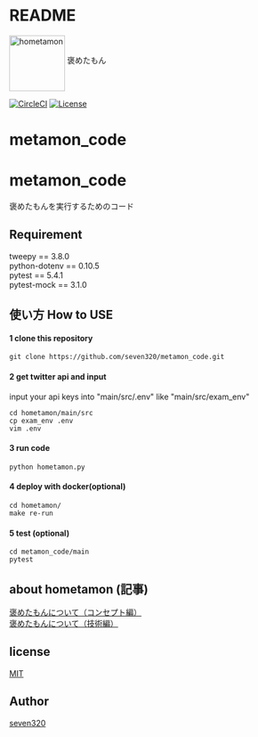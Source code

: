 # README
<img alt="hometamon" 
src = "https://user-images.githubusercontent.com/33506506/74358523-e9594980-4e04-11ea-8130-ee86a32fef74.jpg" 
width = "100"
align = "middle">
褒めたもん

[![CircleCI](https://circleci.com/gh/seven320/metamon_code.svg?style=svg)](https://circleci.com/gh/seven320/metamon_code)
[![License](https://img.shields.io/github/license/seven320/metamon_code)](https://github.com/seven320/metamon_code/stargazers)
# metamon_code
# metamon_code
褒めたもんを実行するためのコード

## Requirement
tweepy == 3.8.0  
python-dotenv == 0.10.5  
pytest == 5.4.1  
pytest-mock == 3.1.0  

## 使い方 How to USE

#### 1 clone this repository
~~~
git clone https://github.com/seven320/metamon_code.git
~~~
#### 2 get twitter api and input 

input your api keys into "main/src/.env" like "main/src/exam_env"

~~~
cd hometamon/main/src
cp exam_env .env
vim .env
~~~

#### 3 run code
~~~
python hometamon.py
~~~
#### 4 deploy with docker(optional)
~~~
cd hometamon/
make re-run
~~~

#### 5 test (optional)
~~~
cd metamon_code/main
pytest
~~~

## about hometamon (記事)
[褒めたもんについて（コンセプト編）](https://denden-seven.hatenablog.com/entry/2019/01/09/131220)  
[褒めたもんについて（技術編）](https://denden-seven.hatenablog.com/entry/2019/01/09/130437)  

## license
[MIT](LICENSE)

## Author
[seven320](https://github.com/seven320)

